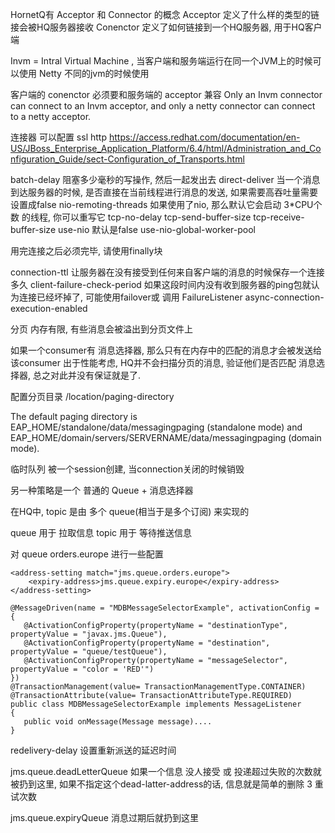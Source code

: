 HornetQ有 Acceptor 和 Connector 的概念
Acceptor 定义了什么样的类型的链接会被HQ服务器接收
Conenctor 定义了如何链接到一个HQ服务器, 用于HQ客户端

Invm = Intral Virtual Machine , 当客户端和服务端运行在同一个JVM上的时候可以使用
Netty 不同的jvm的时候使用

客户端的 conenctor 必须要和服务端的 acceptor 兼容
Only an Invm connector can connect to an Invm acceptor, and only a netty connector can connect to a netty acceptor. 

连接器
可以配置 ssl http
https://access.redhat.com/documentation/en-US/JBoss_Enterprise_Application_Platform/6.4/html/Administration_and_Configuration_Guide/sect-Configuration_of_Transports.html

batch-delay 阻塞多少毫秒的写操作, 然后一起发出去
direct-deliver 当一个消息到达服务器的时候, 是否直接在当前线程进行消息的发送, 如果需要高吞吐量需要设置成false
nio-remoting-threads 如果使用了nio, 那么默认它会启动 3*CPU个数 的线程, 你可以重写它
tcp-no-delay
tcp-send-buffer-size
tcp-receive-buffer-size
use-nio 默认是false
use-nio-global-worker-pool

用完连接之后必须完毕, 请使用finally块

connection-ttl 让服务器在没有接受到任何来自客户端的消息的时候保存一个连接多久
client-failure-check-period 如果这段时间内没有收到服务器的ping包就认为连接已经坏掉了, 可能使用failover或 调用 FailureListener
async-connection-execution-enabled

分页
内存有限, 有些消息会被溢出到分页文件上

如果一个consumer有 消息选择器, 那么只有在内存中的匹配的消息才会被发送给该consumer
出于性能考虑, HQ并不会扫描分页的消息, 验证他们是否匹配 消息选择器, 总之对此并没有保证就是了.

配置分页目录
<hornetq-server>
 <paging-directory>/location/paging-directory</paging-directory>
</hornetq-server>

The default paging directory is EAP_HOME/standalone/data/messagingpaging (standalone mode) and EAP_HOME/domain/servers/SERVERNAME/data/messagingpaging (domain mode).

临时队列
被一个session创建, 当connection关闭的时候销毁

另一种策略是一个 普通的 Queue + 消息选择器


在HQ中, topic 是由 多个 queue(相当于是多个订阅) 来实现的

queue 用于 拉取信息
topic 用于 等待推送信息

对 queue orders.europe 进行一些配置
```
<address-setting match="jms.queue.orders.europe">
	<expiry-address>jms.queue.expiry.europe</expiry-address>
</address-setting>
```

```
@MessageDriven(name = "MDBMessageSelectorExample", activationConfig =
{
   @ActivationConfigProperty(propertyName = "destinationType", propertyValue = "javax.jms.Queue"),
   @ActivationConfigProperty(propertyName = "destination", propertyValue = "queue/testQueue"),
   @ActivationConfigProperty(propertyName = "messageSelector", propertyValue = "color = 'RED'")
})
@TransactionManagement(value= TransactionManagementType.CONTAINER)
@TransactionAttribute(value= TransactionAttributeType.REQUIRED)
public class MDBMessageSelectorExample implements MessageListener
{
   public void onMessage(Message message)....
}
```

redelivery-delay
设置重新派送的延迟时间

<dead-letter-address>jms.queue.deadLetterQueue</dead-letter-address> 如果一个信息 没人接受 或 投递超过失败的次数就被扔到这里, 如果不指定这个dead-latter-address的话, 信息就是简单的删除
<max-delivery-attempts>3</max-delivery-attempts> 重试次数

<expiry-address>jms.queue.expiryQueue</expiry-address> 消息过期后就扔到这里

